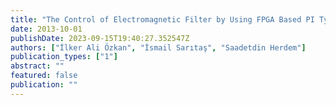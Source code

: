 ```yaml
---
title: "The Control of Electromagnetic Filter by Using FPGA Based PI Type Fuzzy Controller"
date: 2013-10-01
publishDate: 2023-09-15T19:40:27.352547Z
authors: ["İlker Ali Özkan", "İsmail Sarıtaş", "Saadetdin Herdem"]
publication_types: ["1"]
abstract: ""
featured: false
publication: ""
---
```


